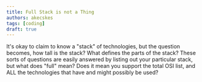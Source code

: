 ```yaml
---
title: Full Stack is not a Thing 
authors: akecskes
tags: [coding]
draft: true 
---
```


It's okay to claim to know a "stack" of technologies, but the question becomes, how tall is the stack? What defines the parts of the stack? These sorts of questions are easily answered by listing out your particular stack, but what does "full" mean? Does it mean you support the total OSI list, and ALL the technologies that have and might possibly be used?